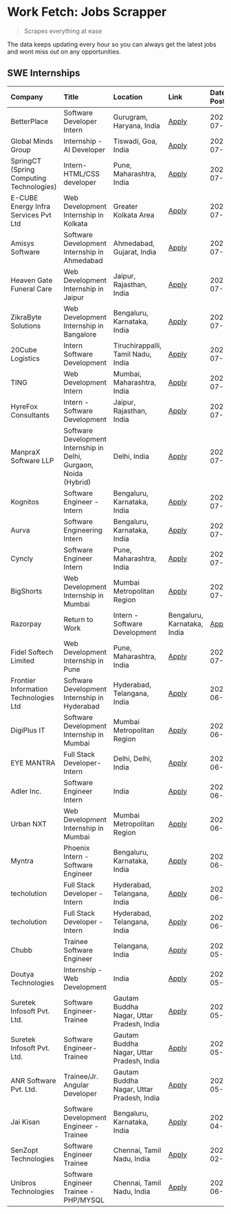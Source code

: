 # Work Fetch: Jobs Scrapper
> Scrapes everything at ease

The data keeps updating every hour so you can always get the latest jobs and wont miss out on any opportunities.

## SWE Internships
<!--START_SECTION:workfetch-->
| Company                                  | Title                                                             | Location                                  | Link                                                                                                                                                                                                                                                                                       | Date Posted   |
|:-----------------------------------------|:------------------------------------------------------------------|:------------------------------------------|:-------------------------------------------------------------------------------------------------------------------------------------------------------------------------------------------------------------------------------------------------------------------------------------------|:--------------|
| BetterPlace                              | Software Developer Intern                                         | Gurugram, Haryana, India                  | [Apply](https://in.linkedin.com/jobs/view/software-developer-intern-at-betterplace-3980036036?position=9&pageNum=7&refId=jfQDhCr36xL1G93Yt%2FxRsQ%3D%3D&trackingId=vwk9eQdiOYDaYzaM3wuGYw%3D%3D&trk=public_jobs_jserp-result_search-card)                                                  | 2024-07-22    |
| Global Minds Group                       | Internship - AI Developer                                         | Tiswadi, Goa, India                       | [Apply](https://in.linkedin.com/jobs/view/internship-ai-developer-at-global-minds-group-3979448743?position=3&pageNum=2&refId=9LMSgGb404TEtVOzOm2o0A%3D%3D&trackingId=gI6Qwt3no%2BeSMEny9wTVSA%3D%3D&trk=public_jobs_jserp-result_search-card)                                             | 2024-07-20    |
| SpringCT (Spring Computing Technologies) | Intern- HTML/CSS developer                                        | Pune, Maharashtra, India                  | [Apply](https://in.linkedin.com/jobs/view/intern-html-css-developer-at-springct-spring-computing-technologies-3980554869?position=7&pageNum=2&refId=9LMSgGb404TEtVOzOm2o0A%3D%3D&trackingId=nwMdDF5YX1LEgSKCVC%2B%2BkQ%3D%3D&trk=public_jobs_jserp-result_search-card)                     | 2024-07-20    |
| E-CUBE Energy Infra Services Pvt Ltd     | Web Development Internship in Kolkata                             | Greater Kolkata Area                      | [Apply](https://in.linkedin.com/jobs/view/web-development-internship-in-kolkata-at-e-cube-energy-infra-services-pvt-ltd-3979668815?position=6&pageNum=0&refId=2Q8jOuO%2BkwtJes%2B0EAKdtw%3D%3D&trackingId=YYNj6UCAlMOMhMdEAvD%2BYw%3D%3D&trk=public_jobs_jserp-result_search-card)         | 2024-07-18    |
| Amisys Software                          | Software Development Internship in Ahmedabad                      | Ahmedabad, Gujarat, India                 | [Apply](https://in.linkedin.com/jobs/view/software-development-internship-in-ahmedabad-at-amisys-software-3979670728?position=7&pageNum=0&refId=2Q8jOuO%2BkwtJes%2B0EAKdtw%3D%3D&trackingId=bLRzHK8RNpdYvTbSR0F5kw%3D%3D&trk=public_jobs_jserp-result_search-card)                         | 2024-07-18    |
| Heaven Gate Funeral Care                 | Web Development Internship in Jaipur                              | Jaipur, Rajasthan, India                  | [Apply](https://in.linkedin.com/jobs/view/web-development-internship-in-jaipur-at-heaven-gate-funeral-care-3979674387?position=2&pageNum=5&refId=%2F5d%2FqghQeo15IUs4POBPlw%3D%3D&trackingId=sxo%2FBHwvSm6uH2pVtavdzQ%3D%3D&trk=public_jobs_jserp-result_search-card)                      | 2024-07-18    |
| ZikraByte Solutions                      | Web Development Internship in Bangalore                           | Bengaluru, Karnataka, India               | [Apply](https://in.linkedin.com/jobs/view/web-development-internship-in-bangalore-at-zikrabyte-solutions-3978596765?position=10&pageNum=5&refId=%2F5d%2FqghQeo15IUs4POBPlw%3D%3D&trackingId=epuoqnlQL0IR2G9fx36uJw%3D%3D&trk=public_jobs_jserp-result_search-card)                         | 2024-07-17    |
| 20Cube Logistics                         | Intern Software Development                                       | Tiruchirappalli, Tamil Nadu, India        | [Apply](https://in.linkedin.com/jobs/view/intern-software-development-at-20cube-logistics-3977989479?position=7&pageNum=7&refId=jfQDhCr36xL1G93Yt%2FxRsQ%3D%3D&trackingId=Bx3v%2BtvxPLD3ipN3maEIjA%3D%3D&trk=public_jobs_jserp-result_search-card)                                         | 2024-07-16    |
| TING                                     | Web Development Intern                                            | Mumbai, Maharashtra, India                | [Apply](https://in.linkedin.com/jobs/view/web-development-intern-at-ting-3975202682?position=8&pageNum=7&refId=jfQDhCr36xL1G93Yt%2FxRsQ%3D%3D&trackingId=jgRuAs%2B1YfyaJiOssMOa3A%3D%3D&trk=public_jobs_jserp-result_search-card)                                                          | 2024-07-15    |
| HyreFox Consultants                      | Intern - Software Development                                     | Jaipur, Rajasthan, India                  | [Apply](https://in.linkedin.com/jobs/view/intern-software-development-at-hyrefox-consultants-3975991352?position=5&pageNum=5&refId=%2F5d%2FqghQeo15IUs4POBPlw%3D%3D&trackingId=yDeNZ9MlXwC35lHksXxO3g%3D%3D&trk=public_jobs_jserp-result_search-card)                                      | 2024-07-14    |
| ManpraX Software LLP                     | Software Development Internship in Delhi, Gurgaon, Noida (Hybrid) | Delhi, India                              | [Apply](https://in.linkedin.com/jobs/view/software-development-internship-in-delhi-gurgaon-noida-hybrid-at-manprax-software-llp-3975794558?position=1&pageNum=2&refId=9LMSgGb404TEtVOzOm2o0A%3D%3D&trackingId=h4bdY5leCdDijy4gBqq6xA%3D%3D&trk=public_jobs_jserp-result_search-card)       | 2024-07-13    |
| Kognitos                                 | Software Engineer - Intern                                        | Bengaluru, Karnataka, India               | [Apply](https://in.linkedin.com/jobs/view/software-engineer-intern-at-kognitos-3973566759?position=2&pageNum=0&refId=2Q8jOuO%2BkwtJes%2B0EAKdtw%3D%3D&trackingId=up2BSTqe6qgFUTBtwr%2FzpA%3D%3D&trk=public_jobs_jserp-result_search-card)                                                  | 2024-07-11    |
| Aurva                                    | Software Engineering Intern                                       | Bengaluru, Karnataka, India               | [Apply](https://in.linkedin.com/jobs/view/software-engineering-intern-at-aurva-3972234446?position=1&pageNum=5&refId=%2F5d%2FqghQeo15IUs4POBPlw%3D%3D&trackingId=UnT%2FubCzj1RfiM%2BAHZCM0w%3D%3D&trk=public_jobs_jserp-result_search-card)                                                | 2024-07-10    |
| Cyncly                                   | Software Engineer Intern                                          | Pune, Maharashtra, India                  | [Apply](https://in.linkedin.com/jobs/view/software-engineer-intern-at-cyncly-3967695430?position=5&pageNum=2&refId=9LMSgGb404TEtVOzOm2o0A%3D%3D&trackingId=%2BHmscC4bv6KLhtUVWCKtTw%3D%3D&trk=public_jobs_jserp-result_search-card)                                                        | 2024-07-05    |
| BigShorts                                | Web Development Internship in Mumbai                              | Mumbai Metropolitan Region                | [Apply](https://in.linkedin.com/jobs/view/web-development-internship-in-mumbai-at-bigshorts-3967523132?position=6&pageNum=7&refId=jfQDhCr36xL1G93Yt%2FxRsQ%3D%3D&trackingId=WC2g0bnTPVlDQWkwTn%2BTxg%3D%3D&trk=public_jobs_jserp-result_search-card)                                       | 2024-07-04    |
| Razorpay                                 | Return to Work | Intern - Software Development                    | Bengaluru, Karnataka, India               | [Apply](https://in.linkedin.com/jobs/view/return-to-work-intern-software-development-at-razorpay-3962938585?position=3&pageNum=0&refId=2Q8jOuO%2BkwtJes%2B0EAKdtw%3D%3D&trackingId=5C07pbhQNUBaUvYrsPC7iA%3D%3D&trk=public_jobs_jserp-result_search-card)                                  | 2024-07-02    |
| Fidel Softech Limited                    | Web Development Internship in Pune                                | Pune, Maharashtra, India                  | [Apply](https://in.linkedin.com/jobs/view/web-development-internship-in-pune-at-fidel-softech-limited-3965691167?position=8&pageNum=2&refId=9LMSgGb404TEtVOzOm2o0A%3D%3D&trackingId=InQj4Cp%2F7%2BXeDdMMMq%2Btag%3D%3D&trk=public_jobs_jserp-result_search-card)                           | 2024-07-02    |
| Frontier Information Technologies Ltd    | Software Development Internship in Hyderabad                      | Hyderabad, Telangana, India               | [Apply](https://in.linkedin.com/jobs/view/software-development-internship-in-hyderabad-at-frontier-information-technologies-ltd-3963053272?position=4&pageNum=0&refId=2Q8jOuO%2BkwtJes%2B0EAKdtw%3D%3D&trackingId=QU7UNv7PZm8wI%2FT0jUeMSQ%3D%3D&trk=public_jobs_jserp-result_search-card) | 2024-06-28    |
| DigiPlus IT                              | Software Development Internship in Mumbai                         | Mumbai Metropolitan Region                | [Apply](https://in.linkedin.com/jobs/view/software-development-internship-in-mumbai-at-digiplus-it-3963053036?position=4&pageNum=2&refId=9LMSgGb404TEtVOzOm2o0A%3D%3D&trackingId=J92yfiLvEgpfVlrO2yzRwQ%3D%3D&trk=public_jobs_jserp-result_search-card)                                    | 2024-06-28    |
| EYE MANTRA                               | Full Stack Developer- Intern                                      | Delhi, Delhi, India                       | [Apply](https://in.linkedin.com/jobs/view/full-stack-developer-intern-at-eye-mantra-3960988037?position=3&pageNum=5&refId=%2F5d%2FqghQeo15IUs4POBPlw%3D%3D&trackingId=DTFpogaiHuElga7xQZe1KA%3D%3D&trk=public_jobs_jserp-result_search-card)                                               | 2024-06-28    |
| Adler Inc.                               | Software Engineer Intern                                          | India                                     | [Apply](https://in.linkedin.com/jobs/view/software-engineer-intern-at-adler-inc-3958339354?position=9&pageNum=0&refId=2Q8jOuO%2BkwtJes%2B0EAKdtw%3D%3D&trackingId=Zbp9PoNZDRmBgb2hRHnqvw%3D%3D&trk=public_jobs_jserp-result_search-card)                                                   | 2024-06-25    |
| Urban NXT                                | Web Development Internship in Mumbai                              | Mumbai Metropolitan Region                | [Apply](https://in.linkedin.com/jobs/view/web-development-internship-in-mumbai-at-urban-nxt-3945805402?position=10&pageNum=7&refId=jfQDhCr36xL1G93Yt%2FxRsQ%3D%3D&trackingId=A0AE5iG0I%2Bkh8HRMMUu5Ig%3D%3D&trk=public_jobs_jserp-result_search-card)                                      | 2024-06-13    |
| Myntra                                   | Phoenix Intern - Software Engineer                                | Bengaluru, Karnataka, India               | [Apply](https://in.linkedin.com/jobs/view/phoenix-intern-software-engineer-at-myntra-3947244832?position=8&pageNum=0&refId=2Q8jOuO%2BkwtJes%2B0EAKdtw%3D%3D&trackingId=8ijSaZZR9wrhS70Ctm7emA%3D%3D&trk=public_jobs_jserp-result_search-card)                                              | 2024-06-12    |
| techolution                              | Full Stack Developer - Intern                                     | Hyderabad, Telangana, India               | [Apply](https://in.linkedin.com/jobs/view/full-stack-developer-intern-at-techolution-3947911862?position=10&pageNum=0&refId=2Q8jOuO%2BkwtJes%2B0EAKdtw%3D%3D&trackingId=NnTMG9aaGa5ySbp2QEfstQ%3D%3D&trk=public_jobs_jserp-result_search-card)                                             | 2024-06-06    |
| techolution                              | Full Stack Developer - Intern                                     | Hyderabad, Telangana, India               | [Apply](https://in.linkedin.com/jobs/view/full-stack-developer-intern-at-techolution-3947911862?position=4&pageNum=5&refId=%2F5d%2FqghQeo15IUs4POBPlw%3D%3D&trackingId=E8i0VKQJAeFCX85t8WVCxA%3D%3D&trk=public_jobs_jserp-result_search-card)                                              | 2024-06-06    |
| Chubb                                    | Trainee Software Engineer                                         | Telangana, India                          | [Apply](https://in.linkedin.com/jobs/view/trainee-software-engineer-at-chubb-3955950075?position=2&pageNum=2&refId=9LMSgGb404TEtVOzOm2o0A%3D%3D&trackingId=Nd8fx4ol7u%2B0d3zu81QhIw%3D%3D&trk=public_jobs_jserp-result_search-card)                                                        | 2024-05-27    |
| Doutya Technologies                      | Internship - Web Development                                      | India                                     | [Apply](https://in.linkedin.com/jobs/view/internship-web-development-at-doutya-technologies-3915234831?position=5&pageNum=7&refId=jfQDhCr36xL1G93Yt%2FxRsQ%3D%3D&trackingId=yubMElbbrM7M0R%2F97zA6oA%3D%3D&trk=public_jobs_jserp-result_search-card)                                       | 2024-05-05    |
| Suretek Infosoft Pvt. Ltd.               | Software Engineer-Trainee                                         | Gautam Buddha Nagar, Uttar Pradesh, India | [Apply](https://in.linkedin.com/jobs/view/software-engineer-trainee-at-suretek-infosoft-pvt-ltd-3916999948?position=5&pageNum=0&refId=2Q8jOuO%2BkwtJes%2B0EAKdtw%3D%3D&trackingId=9Bzo8GNtqhY9o0urp%2BZFWA%3D%3D&trk=public_jobs_jserp-result_search-card)                                 | 2024-05-04    |
| Suretek Infosoft Pvt. Ltd.               | Software Engineer-Trainee                                         | Gautam Buddha Nagar, Uttar Pradesh, India | [Apply](https://in.linkedin.com/jobs/view/software-engineer-trainee-at-suretek-infosoft-pvt-ltd-3916999948?position=9&pageNum=2&refId=9LMSgGb404TEtVOzOm2o0A%3D%3D&trackingId=BwNADNrPEIBa4BFuaGru8g%3D%3D&trk=public_jobs_jserp-result_search-card)                                       | 2024-05-04    |
| ANR Software Pvt. Ltd.                   | Trainee/Jr. Angular Developer                                     | Gautam Buddha Nagar, Uttar Pradesh, India | [Apply](https://in.linkedin.com/jobs/view/trainee-jr-angular-developer-at-anr-software-pvt-ltd-3917307000?position=3&pageNum=7&refId=jfQDhCr36xL1G93Yt%2FxRsQ%3D%3D&trackingId=g7B7oEc%2FzsdV%2F5Kj%2FJVSGA%3D%3D&trk=public_jobs_jserp-result_search-card)                                | 2024-05-04    |
| Jai Kisan                                | Software Development Engineer - Trainee                           | Bengaluru, Karnataka, India               | [Apply](https://in.linkedin.com/jobs/view/software-development-engineer-trainee-at-jai-kisan-3913911193?position=6&pageNum=2&refId=9LMSgGb404TEtVOzOm2o0A%3D%3D&trackingId=3xiU2F3pG4WYMuwE8QgthQ%3D%3D&trk=public_jobs_jserp-result_search-card)                                          | 2024-04-04    |
| SenZopt Technologies                     | Software Engineer Trainee                                         | Chennai, Tamil Nadu, India                | [Apply](https://in.linkedin.com/jobs/view/software-engineer-trainee-at-senzopt-technologies-3827686880?position=1&pageNum=7&refId=jfQDhCr36xL1G93Yt%2FxRsQ%3D%3D&trackingId=9DEaKB49dOOzULz9DRzqGQ%3D%3D&trk=public_jobs_jserp-result_search-card)                                         | 2024-02-12    |
| Unibros Technologies                     | Software Engineer Trainee - PHP/MYSQL                             | Chennai, Tamil Nadu, India                | [Apply](https://in.linkedin.com/jobs/view/software-engineer-trainee-php-mysql-at-unibros-technologies-3656599241?position=6&pageNum=5&refId=%2F5d%2FqghQeo15IUs4POBPlw%3D%3D&trackingId=mZEzuHRfWnWI0mXRx5witw%3D%3D&trk=public_jobs_jserp-result_search-card)                             | 2023-06-12    |
<!--END_SECTION:workfetch-->
